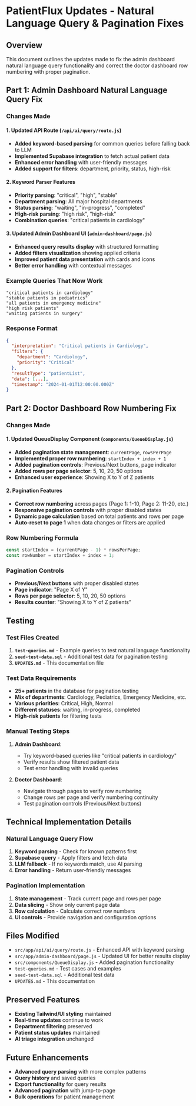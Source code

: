 # PatientFlux Updates - Natural Language Query & Pagination Fixes

## Overview
This document outlines the updates made to fix the admin dashboard natural language query functionality and correct the doctor dashboard row numbering with proper pagination.

## Part 1: Admin Dashboard Natural Language Query Fix

### Changes Made

#### 1. Updated API Route (`/api/ai/query/route.js`)
- **Added keyword-based parsing** for common queries before falling back to LLM
- **Implemented Supabase integration** to fetch actual patient data
- **Enhanced error handling** with user-friendly messages
- **Added support for filters**: department, priority, status, high-risk

#### 2. Keyword Parser Features
- **Priority parsing**: "critical", "high", "stable"
- **Department parsing**: All major hospital departments
- **Status parsing**: "waiting", "in-progress", "completed"
- **High-risk parsing**: "high risk", "high-risk"
- **Combination queries**: "critical patients in cardiology"

#### 3. Updated Admin Dashboard UI (`admin-dashboard/page.js`)
- **Enhanced query results display** with structured formatting
- **Added filters visualization** showing applied criteria
- **Improved patient data presentation** with cards and icons
- **Better error handling** with contextual messages

### Example Queries That Now Work
```
"critical patients in cardiology"
"stable patients in pediatrics" 
"all patients in emergency medicine"
"high risk patients"
"waiting patients in surgery"
```

### Response Format
```json
{
  "interpretation": "Critical patients in Cardiology",
  "filters": { 
    "department": "Cardiology", 
    "priority": "Critical" 
  },
  "resultType": "patientList",
  "data": [...],
  "timestamp": "2024-01-01T12:00:00.000Z"
}
```

## Part 2: Doctor Dashboard Row Numbering Fix

### Changes Made

#### 1. Updated QueueDisplay Component (`components/QueueDisplay.js`)
- **Added pagination state management**: `currentPage`, `rowsPerPage`
- **Implemented proper row numbering**: `startIndex + index + 1`
- **Added pagination controls**: Previous/Next buttons, page indicator
- **Added rows per page selector**: 5, 10, 20, 50 options
- **Enhanced user experience**: Showing X to Y of Z patients

#### 2. Pagination Features
- **Correct row numbering** across pages (Page 1: 1-10, Page 2: 11-20, etc.)
- **Responsive pagination controls** with proper disabled states
- **Dynamic page calculation** based on total patients and rows per page
- **Auto-reset to page 1** when data changes or filters are applied

### Row Numbering Formula
```javascript
const startIndex = (currentPage - 1) * rowsPerPage;
const rowNumber = startIndex + index + 1;
```

### Pagination Controls
- **Previous/Next buttons** with proper disabled states
- **Page indicator**: "Page X of Y"
- **Rows per page selector**: 5, 10, 20, 50 options
- **Results counter**: "Showing X to Y of Z patients"

## Testing

### Test Files Created
1. **`test-queries.md`** - Example queries to test natural language functionality
2. **`seed-test-data.sql`** - Additional test data for pagination testing
3. **`UPDATES.md`** - This documentation file

### Test Data Requirements
- **25+ patients** in the database for pagination testing
- **Mix of departments**: Cardiology, Pediatrics, Emergency Medicine, etc.
- **Various priorities**: Critical, High, Normal
- **Different statuses**: waiting, in-progress, completed
- **High-risk patients** for filtering tests

### Manual Testing Steps
1. **Admin Dashboard**:
   - Try keyword-based queries like "critical patients in cardiology"
   - Verify results show filtered patient data
   - Test error handling with invalid queries

2. **Doctor Dashboard**:
   - Navigate through pages to verify row numbering
   - Change rows per page and verify numbering continuity
   - Test pagination controls (Previous/Next buttons)

## Technical Implementation Details

### Natural Language Query Flow
1. **Keyword parsing** - Check for known patterns first
2. **Supabase query** - Apply filters and fetch data
3. **LLM fallback** - If no keywords match, use AI parsing
4. **Error handling** - Return user-friendly messages

### Pagination Implementation
1. **State management** - Track current page and rows per page
2. **Data slicing** - Show only current page data
3. **Row calculation** - Calculate correct row numbers
4. **UI controls** - Provide navigation and configuration options

## Files Modified
- `src/app/api/ai/query/route.js` - Enhanced API with keyword parsing
- `src/app/admin-dashboard/page.js` - Updated UI for better results display
- `src/components/QueueDisplay.js` - Added pagination functionality
- `test-queries.md` - Test cases and examples
- `seed-test-data.sql` - Additional test data
- `UPDATES.md` - This documentation

## Preserved Features
- **Existing Tailwind/UI styling** maintained
- **Real-time updates** continue to work
- **Department filtering** preserved
- **Patient status updates** maintained
- **AI triage integration** unchanged

## Future Enhancements
- **Advanced query parsing** with more complex patterns
- **Query history** and saved queries
- **Export functionality** for query results
- **Advanced pagination** with jump-to-page
- **Bulk operations** for patient management
